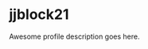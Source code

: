 # jjblock21
Awesome profile description goes here.
<!--- 👋 Hi, I’m @jjblock21
- 👀 I’m interested in **C#**, **Java** and Game Developement with Unity.-->

<!-- --- 
 ### My biggest Project right now
<p>
   <img width="100" align='left' src="https://raw.githubusercontent.com/jjblock21/jjblock21/main/FMML2-9.png">
   One of my biggest Project right now is FMML aka. Fireworks Mania ModLoader, which is a Mod for the Game Fireworks Mania.<br>
   It can clone stuff, delete stuff and much more and is completly written in <strong>C#</strong>.<br>
   You can check it out here: <strong>https://github.com/jjblock21/fmml</strong><br>
   Credit also goes to <strong>warbler</strong> for creating <a href="https://github.com/warbler/SharpMonoInjector"><strong>SharpMonoInjector</strong></a>
</p>
<p>
   <img width="100" align='left' src="https://raw.githubusercontent.com/jjblock21/jjblock21/main/RemindMe2-9.png">
   TODO: Put text <strong>here</strong>
</p> -->
